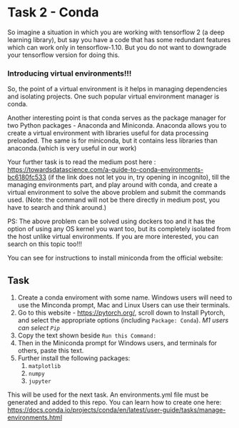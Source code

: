 # Task 2 - Conda

So imagine a situation in which you are working with tensorflow 2 (a deep learning library), but say you have a code that has some redundant features which can work only in tensorflow-1.10. But you do not want to downgrade your tensorflow version for doing this.

### __Introducing virtual environments!!!__

So, the point of a virtual environment is it helps in managing dependencies and isolating projects. One such popular virtual environment manager is conda. 

Another interesting point is that conda serves as the package manager for two Python packages - Anaconda and Miniconda. Anaconda allows you to create a virtual environment with libraries useful for data processing preloaded. The same is for miniconda, but it contains less libraries than anaconda.(which is very useful in our work)

Your further task is to read the medium post here : https://towardsdatascience.com/a-guide-to-conda-environments-bc6180fc533 (if the link does not let you in, try opening in incognito), till the managing environments part, and play around with conda, and create a virtual environment to solve the above problem and submit the commands used. (Note: the command will not be there directly in medium post, you have to search and think around.)

PS: The above problem can be solved using dockers too and it has the option of using any OS kernel you want too, but its completely isolated from the host unlike virtual environments. If you are more interested, you can search on this topic too!!!

You can see for instructions to install miniconda from the official website:

## Task
1) Create a conda enviroment with some name. Windows users will need to use the Minconda prompt, Mac and Linux Users can use their terminals.
2) Go to this website - https://pytorch.org/, scroll down to Install Pytorch, and select the appropriate options (including `Package: Conda`). _M1 users can select `Pip`_
4) Copy the text shown beside `Run this Command:`
5) Then in the Miniconda prompt for Windows users, and terminals for others, paste this text.
6) Further install the following packages:
    1) `matplotlib`
    2) `numpy`
    3) `jupyter`
    
This will be used for the next task. An environments.yml file must be generated and added to this repo. You can learn how to create one here: https://docs.conda.io/projects/conda/en/latest/user-guide/tasks/manage-environments.html
